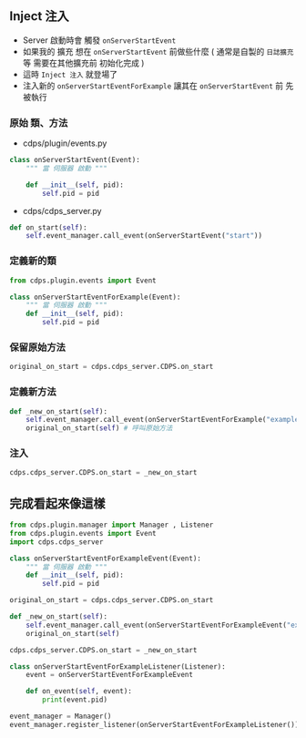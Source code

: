 ## Inject 注入
- Server 啟動時會 觸發 `onServerStartEvent`
- 如果我的 擴充 想在 `onServerStartEvent` 前做些什麼 ( 通常是自製的 `日誌擴充` 等 需要在其他擴充前 初始化完成 )
- 這時 `Inject 注入` 就登場了
- 注入新的 `onServerStartEventForExample` 讓其在 `onServerStartEvent` 前 先被執行

### 原始 類、方法
- cdps/plugin/events.py
```py
class onServerStartEvent(Event):
    """ 當 伺服器 啟動 """

    def __init__(self, pid):
        self.pid = pid
```
- cdps/cdps_server.py
```py
def on_start(self):
    self.event_manager.call_event(onServerStartEvent("start"))
```
### 定義新的類
```py
from cdps.plugin.events import Event

class onServerStartEventForExample(Event):
    """ 當 伺服器 啟動 """
    def __init__(self, pid):
        self.pid = pid
```
### 保留原始方法
```py
original_on_start = cdps.cdps_server.CDPS.on_start
```
### 定義新方法
```py
def _new_on_start(self):
    self.event_manager.call_event(onServerStartEventForExample("example")) # 多了這行
    original_on_start(self) # 呼叫原始方法
```
### 注入
```py
cdps.cdps_server.CDPS.on_start = _new_on_start
```

## 完成看起來像這樣
```py
from cdps.plugin.manager import Manager , Listener
from cdps.plugin.events import Event
import cdps.cdps_server

class onServerStartEventForExampleEvent(Event):
    """ 當 伺服器 啟動 """
    def __init__(self, pid):
        self.pid = pid

original_on_start = cdps.cdps_server.CDPS.on_start

def _new_on_start(self):
    self.event_manager.call_event(onServerStartEventForExampleEvent("example"))
    original_on_start(self)

cdps.cdps_server.CDPS.on_start = _new_on_start

class onServerStartEventForExampleListener(Listener):
    event = onServerStartEventForExampleEvent

    def on_event(self, event):
        print(event.pid)

event_manager = Manager()
event_manager.register_listener(onServerStartEventForExampleListener()) # 別忘了監聽事件
```